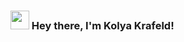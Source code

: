 ### <img src="https://media.giphy.com/media/hvRJCLFzcasrR4ia7z/giphy.gif" width="30px"> Hey there, I'm Kolya Krafeld!
<!--
**kolya-kra/kolya-kra** is a ✨ _special_ ✨ repository because its `README.md` (this file) appears on your GitHub profile.

Here are some ideas to get you started:

- 🔭 I’m currently working on ...
- 🌱 I’m currently learning ...
- 👯 I’m looking to collaborate on ...
- 🤔 I’m looking for help with ...
- 💬 Ask me about ...
- 📫 How to reach me: ...
- 😄 Pronouns: ...
- ⚡ Fun fact: ...
-->
